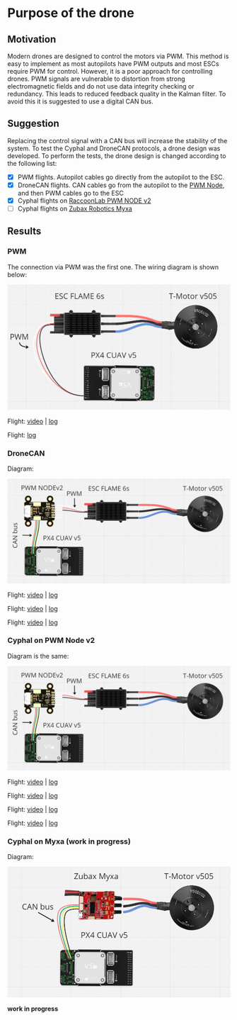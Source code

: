 # Purpose of the drone
## Motivation
Modern drones are designed to control the motors via PWM. This method is easy to implement as most autopilots have PWM outputs and most ESCs require PWM for control. However, it is a poor approach for controlling drones. PWM signals are vulnerable to distortion from strong electromagnetic fields and do not use data integrity checking or redundancy. This leads to reduced feedback quality in the Kalman filter. To avoid this it is suggested to use a digital CAN bus.

## Suggestion 
Replacing the control signal with a CAN bus will increase the stability of the system. To test the Cyphal and DroneCAN protocols, a drone design was developed. To perform the tests, the drone design is changed according to the following list:

 - [x] PWM flights. Autopilot cables go directly from the autopilot to the ESC.
 - [x] DroneCAN flights. CAN cables go from the autopilot to the [PWM Node](https://raccoonlab.co/tproduct/360882105-449815179261-cyphal-and-dronecan-pwm-node-v2), and then PWM cables go to the ESC
 - [x] Cyphal flights on [RaccoonLab PWM NODE v2](https://raccoonlab.co/tproduct/360882105-449815179261-cyphal-and-dronecan-pwm-node-v2)
 - [ ] Cyphal flights on [Zubax Robotics Myxa](https://zubax.com/products/myxa)

## Results

### PWM

The connection via PWM was the first one. The wiring diagram is shown below:

![PWMsheme](assets/PWMMOTOR.png)

Flight: [video](https://www.youtube.com/watch?v=bF6pm1bQ9Ks) | [log](https://review.px4.io/plot_app?log=15b0ad61-4d66-4981-8859-f853cad3dc1c)

Flight: [log](https://review.px4.io/plot_app?log=9a09421f-5872-44e7-a61a-f9717f8e9e5b)

### DroneCAN
Diagram:

![CANsheme](assets/CANPWMMOTOR.png)

Flight: [video](https://youtu.be/0hR0CX1QG-s) | [log](https://review.px4.io/plot_app?log=4a3cf87a-0712-4381-9e35-fb9721ceb05d)

Flight: [video](https://youtu.be/-_-Hau36b2o?si=XCnLyRr9R_jYNAQt) | [log](https://review.px4.io/plot_app?log=1a95ffb9-f365-4d48-9dae-9e10be2324c9)

Flight: [video](https://youtu.be/I_uR951W_0I) | [log](https://review.px4.io/plot_app?log=267315de-17ea-458a-a083-d736de84dffb)

### Cyphal on PWM Node v2
Diagram is the same:

![CANsheme](assets/CANPWMMOTOR.png)

Flight: [video](https://youtu.be/DMQ_uFp9GC8) | [log](https://review.px4.io/plot_app?log=50bcc929-d9f1-4c23-8f3b-0aff1351e8ce)

Flight: [video](https://youtu.be/HDFo5cQEWIE) | [log](https://review.px4.io/plot_app?log=9430bbb8-d338-49f2-aeb1-94bf418a2b03)

Flight: [video](https://youtu.be/5DsmymIM6T4) | [log](https://review.px4.io/plot_app?log=e5a8ef8b-2a77-4e41-ab36-2fea505b1bb5)

Flight: [video](https://youtu.be/OQSTiOVPHFI) | [log](https://review.px4.io/plot_app?log=d568d1c8-1d69-4ec4-ada4-c3bba3c6452f)


### Cyphal on Myxa (work in progress)
Diagram:

![CANsheme](assets/CANMOTOR.png)

**work in progress**
